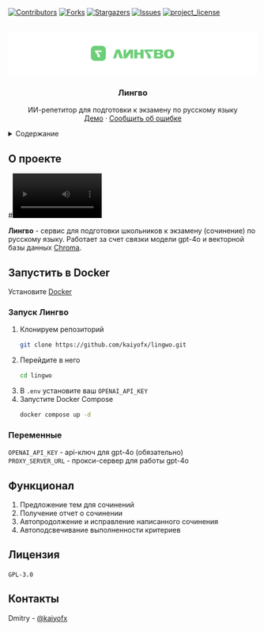 <a id="readme-top"></a>
[![Contributors][contributors-shield]][contributors-url]
[![Forks][forks-shield]][forks-url]
[![Stargazers][stars-shield]][stars-url]
[![Issues][issues-shield]][issues-url]
[![project_license][license-shield]][license-url]

<br />
<div align="center">
  <a href="http://lingwo.ru">
    <img src="media/banner.png" alt="Logo">
  </a>
<h3 align="center">Лингво</h3>

  <p align="center">
    ИИ-репетитор для подготовки к экзамену по русскому языку
    <br />
    <a href="http://lingwo.ru">Демо</a>
    &middot;
    <a href="https://github.com/kaiyofx/lingwo/issues/new?labels=bug&template=bug-report---.md">Сообщить об ошибке</a>
  </p>
</div>

<details>
  <summary>Содержание</summary>
  <ol>
    <li>
      <a href="#о-проекте">О проекте</a>
    </li>
    <li>
      <a href="#запустить-в-docker">Запустить в Docker</a>
      <ul>
        <li><a href="#запуск-лингво">Запуск Лингво</a></li>
        <li><a href="#переменные">Переменные</a></li>
      </ul>
    </li>
    <li><a href="#функционал">Функционал</a></li>
    <li><a href="#лицензия">Лицензия</a></li>
    <li><a href="#контакты">Контакты</a></li>
  </ol>
</details>

## О проекте

#<video src='media/test.mp4' width="180"/>

**Лингво** - сервис для подготовки школьников к экзамену (сочинение) по
русскому языку. Работает за счет связки модели gpt-4o и векторной базы данных [Chroma](https://github.com/chroma-core/chroma).

## Запустить в Docker
Установите [Docker](https://docs.docker.com/engine/install/)

### Запуск Лингво

1. Клонируем репозиторий
   ```sh
   git clone https://github.com/kaiyofx/lingwo.git
   ```
2. Перейдите в него
   ```sh
   cd lingwo
3. В `.env` установите ваш `OPENAI_API_KEY`
4. Запустите Docker Compose
   ```sh
   docker compose up -d
   ```

### Переменные


`OPENAI_API_KEY` - api-ключ для gpt-4o (обязательно)<br/>
`PROXY_SERVER_URL` - прокси-сервер для работы gpt-4o

## Функционал

<ol>
  <li>Предложение тем для сочинений</li>
  <li>Получение отчет о сочинении</li>
  <li>Автопродолжение и исправление  написанного сочинения</li>
  <li>Автоподсвечивание выполненности критериев</li>
</ol>

## Лицензия

`GPL-3.0`

## Контакты

Dmitry - [@kaiyofx](https://t.me/kaiyofx)

[contributors-shield]: https://img.shields.io/github/contributors/kaiyofx/lingwo.svg?style=for-the-badge
[contributors-url]: https://github.com/kaiyofx/lingwo/graphs/contributors
[forks-shield]: https://img.shields.io/github/forks/kaiyofx/lingwo.svg?style=for-the-badge
[forks-url]: https://github.com/kaiyofx/lingwo/network/members
[stars-shield]: https://img.shields.io/github/stars/kaiyofx/lingwo.svg?style=for-the-badge
[stars-url]: https://github.com/kaiyofx/lingwo/stargazers
[issues-shield]: https://img.shields.io/github/issues/kaiyofx/lingwo.svg?style=for-the-badge
[issues-url]: https://github.com/kaiyofx/lingwo/issues
[license-shield]: https://img.shields.io/github/license/kaiyofx/lingwo.svg?style=for-the-badge
[license-url]: https://github.com/kaiyofx/lingwo/blob/main/LICENSE
[product-video]: media/test.mp4
[Next.js]: https://img.shields.io/badge/next.js-000000?style=for-the-badge&logo=nextdotjs&logoColor=white
[Next-url]: https://nextjs.org/
[React.js]: https://img.shields.io/badge/React-20232A?style=for-the-badge&logo=react&logoColor=61DAFB
[React-url]: https://reactjs.org/
[Vue.js]: https://img.shields.io/badge/Vue.js-35495E?style=for-the-badge&logo=vuedotjs&logoColor=4FC08D
[Vue-url]: https://vuejs.org/
[Angular.io]: https://img.shields.io/badge/Angular-DD0031?style=for-the-badge&logo=angular&logoColor=white
[Angular-url]: https://angular.io/
[Svelte.dev]: https://img.shields.io/badge/Svelte-4A4A55?style=for-the-badge&logo=svelte&logoColor=FF3E00
[Svelte-url]: https://svelte.dev/
[Laravel.com]: https://img.shields.io/badge/Laravel-FF2D20?style=for-the-badge&logo=laravel&logoColor=white
[Laravel-url]: https://laravel.com
[Bootstrap.com]: https://img.shields.io/badge/Bootstrap-563D7C?style=for-the-badge&logo=bootstrap&logoColor=white
[Bootstrap-url]: https://getbootstrap.com
[JQuery.com]: https://img.shields.io/badge/jQuery-0769AD?style=for-the-badge&logo=jquery&logoColor=white
[JQuery-url]: https://jquery.com 
